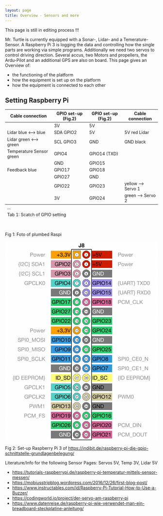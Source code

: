 ```yaml
---
layout: page
title: Overview - Sensors and more
---
```


<p> This page is still in editing process !!!

Mr. Turtle is currently equipped with a Sonar-, Lidar- and a Temerature-Sensor. A Raspberry Pi 3 is logging the data and controlling how the single parts are working via simple programs. Additionally we need two servos to control driving direction. Several accus, two Motors and propellers, the Ardu-Pilot and an additional GPS are also on board. This page gives an Overview of: </p>

<ul>
    <li>the functioning of the platform</li>
    <li>how the equipment is set up on the platform</li>
    <li>how the equipment is connected to each other</li>
</ul>
<h2>Setting Raspberry Pi</h2>
<div class="row 200%">
	<div class="6u 12u$(medium)">
        <div class="table-wrapper">
				<table class="alt">
					<thead>
						<tr>
							<th>Cable connection</th>
							<th>GPIO set-up (Fig.2)</th>
              <th>GPIO set-up (Fig.2)</th>
              <th>Cable connection</th>
						</tr>
					</thead>
					<tbody>
                        <tr>
							<td>   </td>
							<td>3V</td>
                            <td>5V</td>
                            <td>   </td>
						</tr>
						<tr>
							<td>Lidar blue <--> blue </td>
							<td>SDA GPIO2</td>
							<td>5V</td>
                            <td>5V red Lidar</td>
						</tr>
						<tr>
							<td>Lidar green <--> green </td>
							<td>SCL GPIO3</td>
							<td>GND</td>
                            <td>GND black</td>
						</tr>
						<tr>
							<td>Temperature Sensor green</td>
							<td>GPIO4</td>
							<td>GPIO14 (TXD)</td>
                            <td>   </td>
						</tr>
						<tr>
							<td>   </td>
							<td>GND</td>
                            <td>GPIO15</td>
							<td>   </td>
						</tr>
						<tr>
							<td>Feedback blue</td>
							<td>GPIO17</td>
							<td>GPIO18</td>
                            <td>   </td>
						</tr>
                        <tr>
                            <td>   </td>
							<td>GPIO27</td>
                            <td>GND</td>
							<td>   </td>
                        </tr>
                        <tr>
                            <td>   </td>
							<td>GPIO22</td>
                            <td>GPIO23</td>
							<td>yellow --> Servo 1</td>
                        </tr>
                        <tr>
                            <td>   </td>
							<td>3V</td>
                            <td>GPIO24</td>
							<td>green --> Servo 2</td>
                        </tr>
					</tbody>
                    <tfoot>
                        <td colspan="4">Tab 1: Scatch of GPIO setting</td>
					</tfoot>
					<tfoot>
                        <td colspan="4">...</td>
                    </tfoot>
				</table>     
    </div>
    <span class="image fit">
            <img src="" alt="" /></span>
            <p> Fig 1: Foto of plumbed Raspi </p>
</div>
    <div class="6u$ 12u$(medium)">
        <span class="image fit">
            <img src="assets/images/RaspberryPiGPIOBelegung-789x1024.png" alt="" /></span>
            <p> Fig 2: Set-up Raspberry Pi 3 of <a href="https://indibit.de/raspberry-pi-die-gpio-schnittstelle-grundlagenbelegung/">https://indibit.de/raspberry-pi-die-gpio-schnittstelle-grundlagenbelegung/</a></p>
</div>


<p> Literature/Info for the following Sensor Pages: Servos 5V, Temp 3V, Lidar 5V</p>

<ul>
    <li><a href="https://tutorials-raspberrypi.de/raspberry-pi-temperatur-mittels-sensor-messen/">https://tutorials-raspberrypi.de/raspberry-pi-temperatur-mittels-sensor-messen/</a></li>
    <li><a href="https://mobiusstripblog.wordpress.com/2016/12/26/first-blog-post/ ">https://mobiusstripblog.wordpress.com/2016/12/26/first-blog-post/ </a></li>
    <li><a href="https://www.instructables.com/id/Raspberry-Pi-Tutorial-How-to-Use-a-Buzzer/">https://www.instructables.com/id/Raspberry-Pi-Tutorial-How-to-Use-a-Buzzer/</a></li>
    <li><a href="https://codingworld.io/project/der-servo-am-raspberry-pi">https://codingworld.io/project/der-servo-am-raspberry-pi</a></li>
    <li><a href="https://www.datenreise.de/raspberry-pi-wie-verwendet-man-ein-breadboard-steckplatine-anleitung/">https://www.datenreise.de/raspberry-pi-wie-verwendet-man-ein-breadboard-steckplatine-anleitung/</a></li>
</ul>